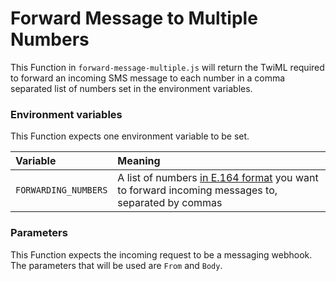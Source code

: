 # Forward Message to Multiple Numbers

This Function in `forward-message-multiple.js` will return the TwiML required to forward an incoming SMS message to each number in a comma separated list of numbers set in the environment variables.

### Environment variables

This Function expects one environment variable to be set.

| Variable             | Meaning                                                                                                                                                                                          |
| :------------------- | :----------------------------------------------------------------------------------------------------------------------------------------------------------------------------------------------- |
| `FORWARDING_NUMBERS` | A list of numbers [in E.164 format](https://support.twilio.com/hc/en-us/articles/223183008-Formatting-International-Phone-Numbers) you want to forward incoming messages to, separated by commas |

### Parameters

This Function expects the incoming request to be a messaging webhook. The parameters that will be used are `From` and `Body`.
